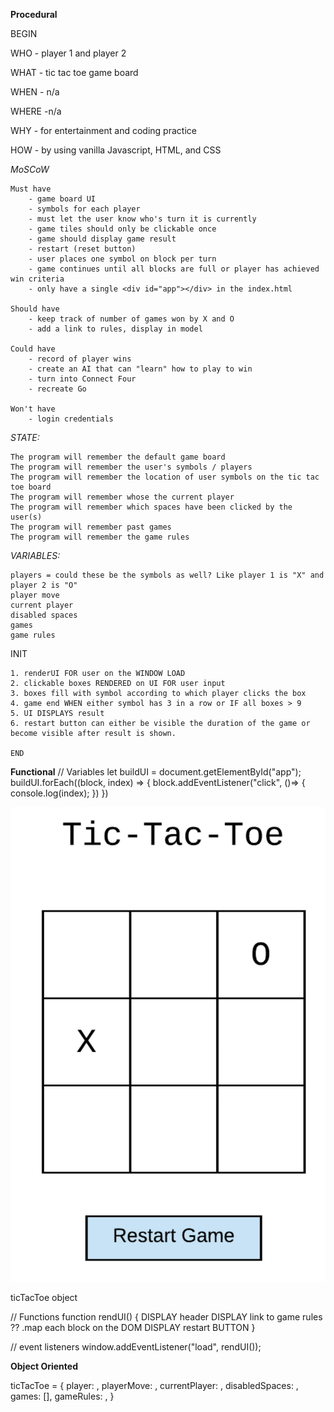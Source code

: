 **Procedural**

BEGIN

WHO - player 1 and player 2

WHAT - tic tac toe game board 

WHEN - n/a

WHERE -n/a 

WHY - for entertainment and coding practice 

HOW - by using vanilla Javascript, HTML, and CSS

*MoSCoW*

    Must have
        - game board UI
        - symbols for each player
        - must let the user know who's turn it is currently
        - game tiles should only be clickable once
        - game should display game result
        - restart (reset button)
        - user places one symbol on block per turn
        - game continues until all blocks are full or player has achieved win criteria
        - only have a single <div id="app"></div> in the index.html

    Should have
        - keep track of number of games won by X and O
        - add a link to rules, display in model
        
    Could have
        - record of player wins
        - create an AI that can "learn" how to play to win
        - turn into Connect Four
        - recreate Go

    Won't have
        - login credentials

*STATE:*

    The program will remember the default game board
    The program will remember the user's symbols / players
    The program will remember the location of user symbols on the tic tac toe board
    The program will remember whose the current player
    The program will remember which spaces have been clicked by the user(s)
    The program will remember past games
    The program will remember the game rules

*VARIABLES:*

    players = could these be the symbols as well? Like player 1 is "X" and player 2 is "O"
    player move
    current player
    disabled spaces
    games
    game rules


INIT

    1. renderUI FOR user on the WINDOW LOAD
    2. clickable boxes RENDERED on UI FOR user input
    3. boxes fill with symbol according to which player clicks the box
    4. game end WHEN either symbol has 3 in a row or IF all boxes > 9
    5. UI DISPLAYS result
    6. restart button can either be visible the duration of the game or become visible after result is shown.
    
    END

**Functional**
// Variables
let buildUI = document.getElementById("app");
buildUI.forEach((block, index) => {
    block.addEventListener("click", ()=> {
        console.log(index);
    })
})

![tic tac toe board](/img/tictactoeboard.png)


ticTacToe object

// Functions
function rendUI() {
    DISPLAY header
    DISPLAY link to game rules
    ?? .map each block on the DOM
    DISPLAY restart BUTTON
}





// event listeners
window.addEventListener("load", rendUI());







**Object Oriented**

ticTacToe = {
    player: ,
    playerMove: ,
    currentPlayer: ,
    disabledSpaces: ,
    games: [],
    gameRules: ,
}